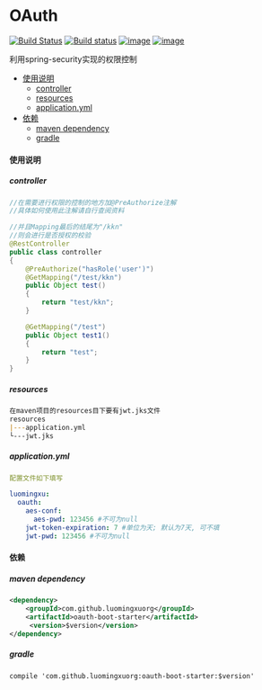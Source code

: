 OAuth
=

[![Build Status](https://travis-ci.org/LuomingXuOrg/OAuth.svg?branch=master)](https://travis-ci.org/LuomingXuOrg/OAuth)
[![Build status](https://ci.appveyor.com/api/projects/status/9c5lpay7diqx3mj5?svg=true)](https://ci.appveyor.com/project/LuomingXu/oauth)
[![image](https://img.shields.io/badge/maven-v0.1.0-blue.svg)](https://search.maven.org/search?q=g:com.github.luomingxuorg)
[![image](https://img.shields.io/badge/License-Apache__v2-blue.svg)](http://www.apache.org/licenses/LICENSE-2.0)


利用spring-security实现的权限控制


<!-- TOC -->

- [使用说明](#使用说明)
    - [controller](#controller)
    - [resources](#resources)
    - [application.yml](#applicationyml)
- [依赖](#依赖)
    - [maven dependency](#maven-dependency)
    - [gradle](#gradle)

<!-- /TOC -->


#### 使用说明

##### controller

```java
//在需要进行权限的控制的地方加@PreAuthorize注解
//具体如何使用此注解请自行查阅资料

//并且Mapping最后的结尾为"/kkn"
//则会进行是否授权的校验
@RestController
public class controller
{
    @PreAuthorize("hasRole('user')")
    @GetMapping("/test/kkn")
    public Object test()
    {
        return "test/kkn";
    }

    @GetMapping("/test")
    public Object test1()
    {
        return "test";
    }
}
```

##### resources

```markdown
在maven项目的resources目下要有jwt.jks文件
resources
|---application.yml
└---jwt.jks
```

##### application.yml

```yaml
配置文件如下填写

luomingxu:
  oauth:
    aes-conf:
      aes-pwd: 123456 #不可为null
    jwt-token-expiration: 7 #单位为天; 默认为7天, 可不填
    jwt-pwd: 123456 #不可为null
```

#### 依赖
##### maven dependency
```xml
<dependency>
    <groupId>com.github.luomingxuorg</groupId>
    <artifactId>oauth-boot-starter</artifactId>
     <version>$version</version>
</dependency>
```
##### gradle
```grovvy
compile 'com.github.luomingxuorg:oauth-boot-starter:$version'
```